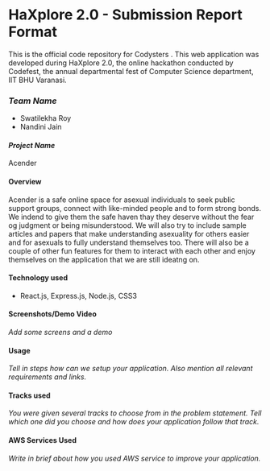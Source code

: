 # HaXplore 2.0 - Submission Report Format

This is the official code repository for Codysters . This web application was developed during HaXplore 2.0, 
the online hackathon conducted by Codefest, the annual departmental fest of Computer Science department, IIT BHU Varanasi.

### _Team Name_

* Swatilekha Roy
* Nandini Jain

#### _Project Name_
Acender

#### Overview

Acender is a safe online space for asexual individuals to seek public support groups, connect with like-minded people and to form strong bonds. We indend to give them the safe haven thay they deserve without the fear og judgment or being misunderstood. We will also try to include sample articles and papers that make understanding asexuality for others easier and for asexuals to fully understand themselves too. There will also be a couple of other fun features for them to interact with each other and enjoy themselves on the application that we are still ideatng on.

#### Technology used
- React.js, Express.js, Node.js, CSS3

#### Screenshots/Demo Video

_Add some screens and a demo_

#### Usage

_Tell in steps how can we setup your application. Also mention all relevant requirements and links._

#### Tracks used

_You were given several tracks to choose from in the problem statement. Tell which one did you choose and how does your
application follow that track._

#### AWS Services Used

_Write in brief about how you used AWS service to improve your application._




